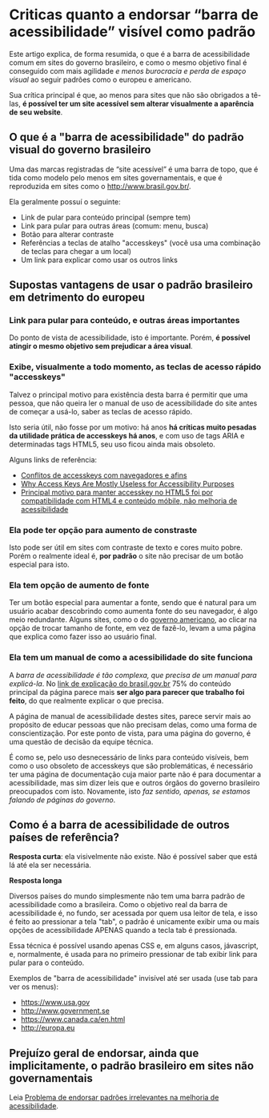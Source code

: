 # Criticas quanto a endorsar “barra de acessibilidade” visível como padrão
Este artigo explica, de forma resumida, o que é a barra de acessibilidade
comum em sites do governo brasileiro, e como o mesmo objetivo final é
conseguido com mais agilidade _e menos burocracia e perda de espaço
visual_ ao seguir padrões como o europeu e americano.

Sua crítica principal é que, ao menos para sites que não são obrigados a
tê-las, **é possível ter um site acessível sem alterar visualmente a
aparência de seu website**.


## O que é a "barra de acessibilidade" do padrão visual do governo brasileiro

Uma das marcas registradas de “site acessível” é uma barra de topo,
que é tida como modelo pelo menos em sites governamentais, e que é
reproduzida em sites como o http://www.brasil.gov.br/.

Ela geralmente possuí o seguinte:

- Link de pular para conteúdo principal (sempre tem)
- Link para pular para outras áreas (comum: menu, busca)
- Botão para alterar contraste
- Referências a teclas de atalho "accesskeys" (você usa uma combinação de
teclas para chegar a um local)
- Um link para explicar como usar os outros links

## Supostas vantagens de usar o padrão brasileiro em detrimento do europeu

### Link para pular para conteúdo, e outras áreas importantes

Do ponto de vista de acessibilidade, isto é importante. Porém, **é possível
atingir o mesmo objetivo sem prejudicar a área visual**.

### Exibe, visualmente a todo momento, as teclas de acesso rápido "accesskeys"

Talvez o principal motivo para existência desta barra é permitir que uma
pessoa, que não queira ler o manual de uso de acessibilidade do site antes
de começar a usá-lo, saber as teclas de acesso rápido.

Isto seria útil, não fosse por um motivo: há anos **há críticas muito pesadas
da utilidade prática de accesskeys há anos**, e com uso de tags ARIA e
determinadas tags HTML5, seu uso ficou ainda mais obsoleto.

Alguns links de referência:

- [Conflitos de accesskeys com navegadores e afins](http://webaim.org/techniques/keyboard/accesskey#browserconflicts)
- [Why Access Keys Are Mostly Useless for Accessibility Purposes](http://www.thesitewizard.com/webdesign/access-keys-are-useless.shtml)
- [Principal motivo para manter accesskey no HTML5 foi por compatibilidade com HTML4 e conteúdo móbile, não melhoria de acessibilidade](http://www.punkchip.com/the-accesskey-attribute/)

### Ela pode ter opção para aumento de constraste

Isto pode ser útil em sites com contraste de texto e cores muito pobre.
Porém o realmente ideal é, **por padrão** o site não precisar de um
botão especial para isto.

### Ela tem opção de aumento de fonte

Ter um botão especial para aumentar a fonte, sendo que é natural para
um usuário acabar descobrindo como aumenta fonte do seu navegador, é
algo meio redundante. Alguns sites, como o do [governo americano](https://www.usa.gov/change-text),
ao clicar na opção de trocar tamanho de fonte, em vez de fazê-lo,
levam a uma página que explica como fazer isso ao usuário final.

### Ela tem um manual de como a acessibilidade do site funciona

A _barra de acessibilidade é tão complexa, que precisa de um manual
para explicá-la_. No [link de explicação do brasil.gov.br](http://www.brasil.gov.br/acessibilidade)
75% do conteúdo principal da página parece mais **ser algo para
parecer que trabalho foi feito**, do que realmente explicar o que
precisa.

A página de manual de acessibilidade destes sites, parece servir
mais ao propósito de educar pessoas que não precisam delas, como
uma forma de conscientização. Por este ponto de vista, para uma
página do governo, é uma questão de decisão da equipe técnica.

É como se, pelo uso desnecessário de links para conteúdo visíveis,
bem como o uso obsoleto de accesskeys que são problemáticas, é
necessário ter uma página de documentação cuja maior parte não
é para documentar a acessibilidade, mas sim dizer leis que
e outros órgãos do governo brasileiro preocupados com isto.
Novamente, isto _faz sentido, apenas, se estamos falando
de páginas do governo_.

## Como é a barra de acessibilidade de outros países de referência?

**Resposta curta**: ela visivelmente não existe. Não é possível saber que está
lá até ela ser necessária.

**Resposta longa**

Diversos países do mundo simplesmente não tem uma barra padrão
de acessibilidade como a brasileira. Como o objetivo real da barra de
acessibilidade é, no fundo, ser acessada por quem usa leitor de tela, e isso é
feito ao pressionar a tela "tab", o padrão é unicamente exibir uma ou mais
opções de acessibilidade APENAS quando a tecla tab é pressionada.

Essa técnica é possível usando apenas CSS e, em alguns casos, jávascript, e,
normalmente, é usada para no primeiro pressionar de tab exibir link para
pular para o conteúdo.

Exemplos de "barra de acessibilidade" invisível até ser usada (use tab para
ver os menus):
- https://www.usa.gov
- http://www.government.se
- https://www.canada.ca/en.html
- http://europa.eu

## Prejuízo geral de endorsar, ainda que implicitamente, o padrão brasileiro em sites não governamentais


Leia [Problema de endorsar padrões irrelevantes na melhoria de acessibilidade](problema-de-endorsar-padroes-irrelevantes.md).